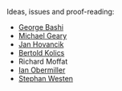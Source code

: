 Ideas, issues and proof-reading:

- [George Bashi](https://github.com/georgebashi)
- [Michael Geary](https://github.com/geary)
- [Jan Hovancik](https://github.com/hovancik)
- [Bertold Kolics](https://github.com/bertold)
- Richard Moffat
- [Ian Obermiller](https://github.com/ianobermiller)
- [Stephan Westen](https://github.com/stephanwesten)
